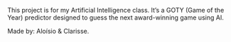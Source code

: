 This project is for my Artificial Intelligence class. It’s a GOTY (Game of the Year) predictor designed to guess the next award-winning game using AI.

Made by: Aloísio & Clarisse.
